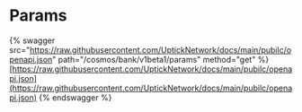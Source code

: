# Params

{% swagger src="https://raw.githubusercontent.com/UptickNetwork/docs/main/pubilc/openapi.json" path="/cosmos/bank/v1beta1/params" method="get" %}
[https://raw.githubusercontent.com/UptickNetwork/docs/main/pubilc/openapi.json](https://raw.githubusercontent.com/UptickNetwork/docs/main/pubilc/openapi.json)
{% endswagger %}
